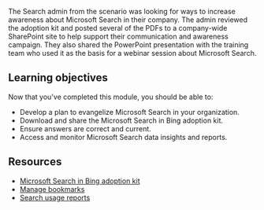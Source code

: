 The Search admin from the scenario was looking for ways to increase awareness about Microsoft Search in their company. The admin reviewed the adoption kit and posted several of the PDFs to a company-wide SharePoint site to help support their communication and awareness campaign. They also shared the PowerPoint presentation with the training team who used it as the basis for a webinar session about Microsoft Search. 

## Learning objectives

Now that you've completed this module, you should be able to:  

- Develop a plan to evangelize Microsoft Search in your organization.
- Download and share the Microsoft Search in Bing adoption kit.
- Ensure answers are correct and current.
- Access and monitor Microsoft Search data insights and reports.

## Resources

- [Microsoft Search in Bing adoption kit](https://aka.ms/SearchAdoptionKit)
- [Manage bookmarks](/microsoftsearch/manage-bookmarks)
- [Search usage reports](/microsoftsearch/usage-reports)
